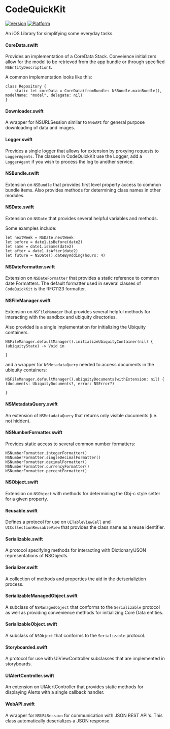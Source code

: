 # CodeQuickKit
[![Version](https://img.shields.io/cocoapods/v/CodeQuickKit.svg?style=flat)](http://cocoadocs.org/docsets/CodeQuickKit)
[![Platform](https://img.shields.io/cocoapods/p/CodeQuickKit.svg?style=flat)](http://cocoadocs.org/docsets/CodeQuickKit)

An iOS Library for simplifying some everyday tasks.

#### CoreData.swift

Provides an implementation of a CoreData Stack. Conveience initializers allow for the model to be retrieved from the app bundle or through specified `NSEntityDescription`s.

A common implementation looks like this:

	class Repository {
		static let coreData = CoreData(fromBundle: NSBundle.mainBundle(), modelName: "model", delegate: nil)
	}

#### Downloader.swift

A wrapper for NSURLSession similar to `WebAPI` for general purpose downloading of data and images.

#### Logger.swift

Provides a single logger that allows for extension by proxying requests to `LoggerAgents`. The classes in CodeQuickKit use the Logger, add a `LoggerAgent` if you wish to process the log to another service.

#### NSBundle.swift

Extension on `NSBundle` that provides first level property access to common bundle items. Also provides methods for determining class names in other modules.

#### NSDate.swift

Extension on `NSDate` that provides several helpful variables and methods.

Some examples include:

	let nextWeek = NSDate.nextWeek
	let before = date1.isBefore(date2)
	let same = date1.isSame(date2)
	let after = date1.isAfter(date2)
	let future = NSDate().dateByAdding(hours: 4)

#### NSDateFormatter.swift

Extension on `NSDateFormatter` that provides a static reference to common date Formatters. The default formatter used in several classes of `CodeQuickKit` is the RFC1123 formatter.

#### NSFileManager.swift

Extension on `NSFileManager` that provides several helpful methods for interacting with the sandbox and ubiquity directories.

Also provided is a single implementation for initializing the Ubiquity containers.

	NSFileManager.defaultManager().initializeUbiquityContainer(nil) { (ubiquityState) -> Void in
		
	}

and a wrapper for `NSMetadataQuery` needed to access documents in the ubiquity containers:

	NSFileManager.defaultManager().ubiquityDocuments(withExtension: nil) { (documents: UbiquityDocuments?, error: NSError?)
		
	}

#### NSMetadataQuery.swift

An extension of `NSMetadataQuery` that returns only visible documents (i.e. not hidden).

#### NSNumberFormatter.swift

Provides static access to several common number formatters:

	NSNumberFormatter.integerFormatter()
	NSNumberFormatter.singleDecimalFormatter()
	NSNumberFormatter.decimalFormatter()
	NSNumberFormatter.currencyFormatter()
	NSNumberFormatter.percentFormatter()

#### NSObject.swift

Extension on `NSObject` with methods for determining the Obj-c style setter for a given property.

#### Reusable.swift

Defines a protocol for use on `UITableViewCell` and `UICollectionReusableView` that provides the class name as a reuse identifier.

#### Serializable.swift

A protocol specifying methods for interacting with Dictionary/JSON representations of NSObjects.

#### Serializer.swift

A collection of methods and properties the aid in the de/serializtion process.

#### SerializableManagedObject.swift

A subclass of `NSManagedObject` that conforms to the `Serializable` protocol as well as providing convenience methods for initializing Core Data entities.

#### SerializableObject.swift

A subclass of `NSObject` that conforms to the `Serializable` protocol.

#### Storyboarded.swift

A protocol for use with UIViewController subclasses that are implemented in storyboards.

#### UIAlertController.swift

An extension on UIAlertController that provides static methods for displaying Alerts with a single callback handler.

#### WebAPI.swift

A wrapper for `NSURLSession` for communication with JSON REST API's. This class automatically deserializes a JSON response.
